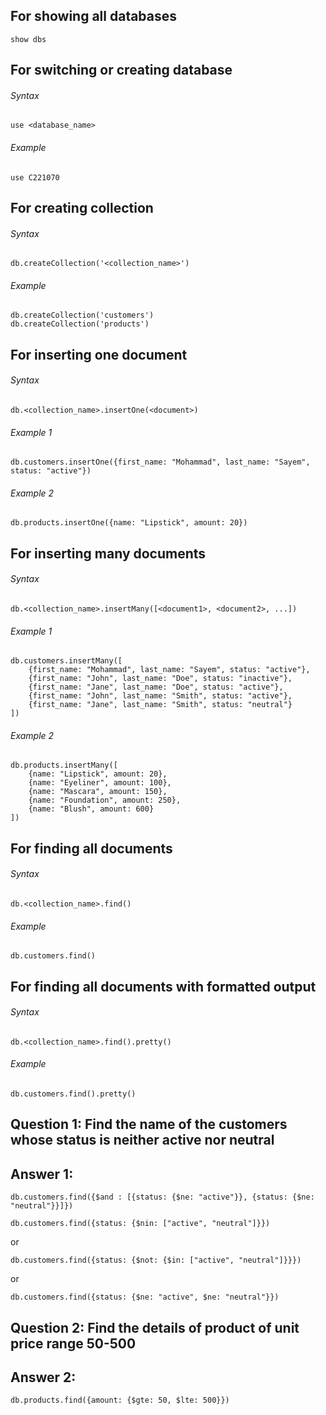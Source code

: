 ## For showing all databases

```
show dbs
```

## For switching or creating database

###### Syntax

```
use <database_name>
```

###### Example

```
use C221070
```

## For creating collection

###### Syntax

```
db.createCollection('<collection_name>')
```

###### Example

```
db.createCollection('customers')
db.createCollection('products')
```

## For inserting one document

###### Syntax

```
db.<collection_name>.insertOne(<document>)
```

###### Example 1

```
db.customers.insertOne({first_name: "Mohammad", last_name: "Sayem", status: "active"})
```

###### Example 2

```
db.products.insertOne({name: "Lipstick", amount: 20})
```

## For inserting many documents

###### Syntax

```
db.<collection_name>.insertMany([<document1>, <document2>, ...])
```

###### Example 1

```
db.customers.insertMany([
    {first_name: "Mohammad", last_name: "Sayem", status: "active"},
    {first_name: "John", last_name: "Doe", status: "inactive"},
    {first_name: "Jane", last_name: "Doe", status: "active"},
    {first_name: "John", last_name: "Smith", status: "active"},
    {first_name: "Jane", last_name: "Smith", status: "neutral"}
])
```

###### Example 2

```
db.products.insertMany([
    {name: "Lipstick", amount: 20},
    {name: "Eyeliner", amount: 100},
    {name: "Mascara", amount: 150},
    {name: "Foundation", amount: 250},
    {name: "Blush", amount: 600}
])
```

## For finding all documents

###### Syntax

```
db.<collection_name>.find()
```

###### Example

```
db.customers.find()
```

## For finding all documents with formatted output

###### Syntax

```
db.<collection_name>.find().pretty()
```

###### Example

```
db.customers.find().pretty()
```

## Question 1: Find the name of the customers whose status is neither active nor neutral

## Answer 1:

```
db.customers.find({$and : [{status: {$ne: "active"}}, {status: {$ne: "neutral"}}]})
```

```
db.customers.find({status: {$nin: ["active", "neutral"]}})
```

or

```
db.customers.find({status: {$not: {$in: ["active", "neutral"]}}})
```

or

```
db.customers.find({status: {$ne: "active", $ne: "neutral"}})
```

## Question 2: Find the details of product of unit price range 50-500

## Answer 2:

```
db.products.find({amount: {$gte: 50, $lte: 500}})
```
